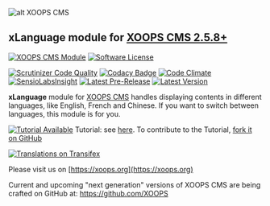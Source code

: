 ![alt XOOPS CMS](https://xoops.org/images/logoXoops4GithubRepository.png)
## xLanguage module for  [XOOPS CMS 2.5.8+](https://xoops.org)
[![XOOPS CMS Module](https://img.shields.io/badge/XOOPS%20CMS-Module-blue.svg)](https://xoops.org)
[![Software License](https://img.shields.io/badge/license-GPL-brightgreen.svg?style=flat)](http://www.gnu.org/licenses/gpl-2.0.html)

[![Scrutinizer Code Quality](https://img.shields.io/scrutinizer/g/XoopsModules25x/xlanguage.svg?style=flat)](https://scrutinizer-ci.com/g/XoopsModules25x/xlanguage/?branch=master)
[![Codacy Badge](https://api.codacy.com/project/badge/grade/177664bcc7874ab7bddc1192c59e480d)](https://www.codacy.com/app/mambax7/xlanguage_2)
[![Code Climate](https://img.shields.io/codeclimate/github/XoopsModules25x/xlanguage.svg?style=flat)](https://codeclimate.com/github/XoopsModules25x/xlanguage)
[![SensioLabsInsight](https://insight.sensiolabs.com/projects/f9b47b9f-9d03-4d6f-a639-badc6e3b1475/mini.png)](https://insight.sensiolabs.com/projects/f9b47b9f-9d03-4d6f-a639-badc6e3b1475)
[![Latest Pre-Release](https://img.shields.io/github/tag/XoopsModules25x/xlanguage.svg?style=flat)](https://github.com/XoopsModules25x/xlanguage/tags/)
[![Latest Version](https://img.shields.io/github/release/XoopsModules25x/xlanguage.svg?style=flat)](https://github.com/XoopsModules25x/xlanguage/releases/)

**xLanguage** module for [XOOPS CMS](https://xoops.org) handles displaying contents in different languages, like English, French and Chinese. If you want to switch between languages, this module is for you.

[![Tutorial Available](https://xoops.org/images/tutorial-available-blue.svg)](https://www.gitbook.com/book/xoops/xlanguage-tutorial/) Tutorial: see [here](https://www.gitbook.com/book/xoops/xlanguage-tutorial/).
To contribute to the Tutorial, [fork it on GitHub](https://github.com/XoopsDocs/xlanguage-tutorial)

[![Translations on Transifex](https://xoops.org/images/translations-transifex-blue.svg)](https://www.transifex.com/xoops)

Please visit us on  [https://xoops.org](https://xoops.org)

Current and upcoming "next generation" versions of XOOPS CMS are being crafted on GitHub at: https://github.com/XOOPS

